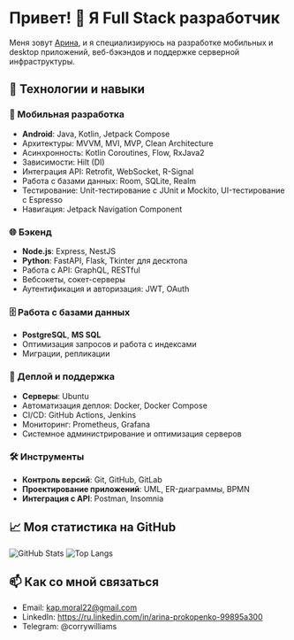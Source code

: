 # Привет! 👋 Я Full Stack разработчик

Меня зовут  <a href="https://vk.com/aristvodolaz" target="_blank">Арина</a>, и я специализируюсь на разработке мобильных и desktop приложений, веб-бэкэндов и поддержке серверной инфраструктуры. 

## 🔧 Технологии и навыки

### 📱 Мобильная разработка
- **Android**: Java, Kotlin, Jetpack Compose
- Архитектуры: MVVM, MVI, MVP, Clean Architecture
- Асинхронность: Kotlin Coroutines, Flow, RxJava2
- Зависимости: Hilt (DI)
- Интеграция API: Retrofit, WebSocket, R-Signal
- Работа с базами данных: Room, SQLite, Realm
- Тестирование: Unit-тестирование с JUnit и Mockito, UI-тестирование с Espresso
- Навигация: Jetpack Navigation Component


### 🌐 Бэкенд
- **Node.js**: Express, NestJS
- **Python**: FastAPI, Flask, Tkinter для десктопа
- Работа с API: GraphQL, RESTful
- Вебсокеты, сокет-серверы
- Аутентификация и авторизация: JWT, OAuth

### 🗄️ Работа с базами данных
- **PostgreSQL**, **MS SQL**
- Оптимизация запросов и работа с индексами
- Миграции, репликации

### 🚀 Деплой и поддержка
- **Серверы**: Ubuntu
- Автоматизация деплоя: Docker, Docker Compose
- CI/CD: GitHub Actions, Jenkins
- Мониторинг: Prometheus, Grafana
- Системное администрирование и оптимизация серверов

### 🛠️ Инструменты
- **Контроль версий**: Git, GitHub, GitLab
- **Проектирование приложений**: UML, ER-диаграммы, BPMN
- **Интеграция с API**: Postman, Insomnia

## 📈 Моя статистика на GitHub
![GitHub Stats](https://github-profile-summary-cards.vercel.app/api/cards/most-commit-languag?username=Aristvodolaz&show_icons=true&theme=radical)
![Top Langs]( https://github-profile-summary-cards.vercel.app/api/cards/repos-per-language?username=aristvodolaz&theme=solarized_dark")

## 📫 Как со мной связаться
- Email: kap.moral22@gmail.com
- LinkedIn: https://ru.linkedin.com/in/arina-prokopenko-99895a300
- Telegram: @corrywilliams



